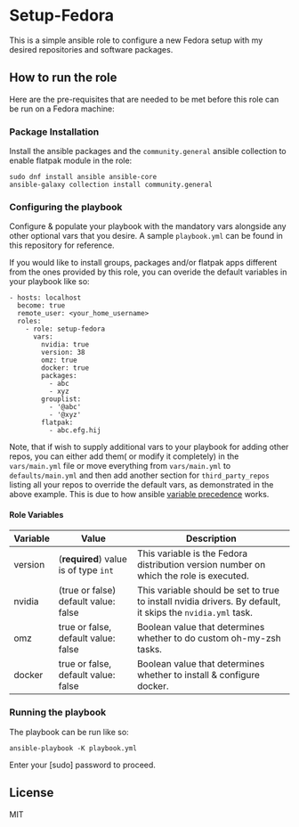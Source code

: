 Setup-Fedora
=========

This is a simple ansible role to configure a new Fedora setup with my desired repositories and  software packages.

How to run the role
-------------------

Here are the pre-requisites that are needed to be met before this role can be run on a Fedora machine:

### Package Installation
Install the ansible packages and the `community.general` ansible collection to enable flatpak module in the role:

```
sudo dnf install ansible ansible-core
ansible-galaxy collection install community.general
```

### Configuring the playbook
Configure & populate your playbook with the mandatory vars alongside any other optional vars that you desire. A sample `playbook.yml` can be found in this repository for reference.

If you would like to install groups, packages and/or flatpak apps different from the ones provided by this role, you can overide the default variables in your playbook like so:

```
- hosts: localhost
  become: true
  remote_user: <your_home_username>
  roles:
    - role: setup-fedora
      vars:
        nvidia: true
        version: 38
        omz: true
        docker: true
        packages:
          - abc
          - xyz
        grouplist:
          - '@abc'
          - '@xyz'
        flatpak:
          - abc.efg.hij
```

Note, that if wish to supply additional vars to your playbook for adding other repos, you can either add them( or modify it completely) in the `vars/main.yml` file or move everything from `vars/main.yml` to `defaults/main.yml` and then add another section for `third_party_repos` listing all your repos to override the default vars, as demonstrated in the above example. This is due to how ansible [variable precedence](https://docs.ansible.com/ansible/latest/user_guide/playbooks_variables.html#ansible-variable-precedence) works. 

#### Role Variables

| Variable  | Value   | Description |
| ------------- | ------------- |-----|
| version  | (**required**) value is of type `int`  |  This variable is the Fedora distribution version number on which the role is executed. | 
| nvidia  | (true or false) default value: false  | This variable should be set to true to install nvidia drivers. By default, it skips the `nvidia.yml` task.
| omz  | true or false, default value: false  | Boolean value that determines whether to do custom oh-my-zsh tasks. |
| docker  | true or false, default value: false | Boolean value that determines whether to install & configure docker.

### Running the playbook 
The playbook can be run like so:
 ```
 ansible-playbook -K playbook.yml
 ```
Enter your [sudo] password to proceed.


License
-------

MIT
